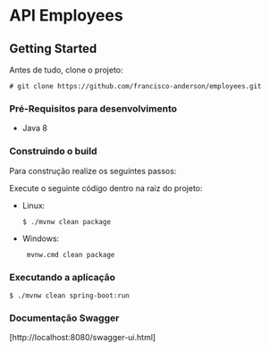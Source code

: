 # API Employees

## Getting Started

Antes de tudo, clone o projeto:

```
# git clone https://github.com/francisco-anderson/employees.git
```


### Pré-Requisitos para desenvolvimento

* Java 8

### Construindo o build

Para construção realize os seguintes passos:

Execute o seguinte código dentro na raiz do projeto:

* Linux:
    
    ```
    $ ./mvnw clean package
    ```

* Windows:

    ```
     mvnw.cmd clean package
    ```

### Executando a aplicação

```
$ ./mvnw clean spring-boot:run
```    
    
### Documentação Swagger

[http://localhost:8080/swagger-ui.html]